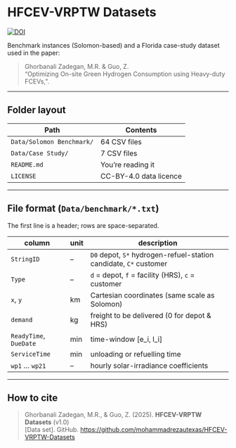 # HFCEV-VRPTW Datasets
[![DOI](https://zenodo.org/badge/DOI/10.5281/zenodo.15605818.svg)](https://doi.org/10.5281/zenodo.15605818)

Benchmark instances (Solomon-based) and a Florida case-study dataset
used in the paper:

> Ghorbanali Zadegan, M.R. & Guo, Z.  
> “Optimizing On-site Green Hydrogen Consumption using Heavy-duty FCEVs,”.

---

## Folder layout
| Path | Contents |
|------|----------|
| `Data/Solomon Benchmark/` | 64 CSV files 
| `Data/Case Study/` | 7 CSV files
| `README.md` | You’re reading it |
| `LICENSE` | CC-BY-4.0 data licence |

---

## File format (`Data/benchmark/*.txt`)

The first line is a header; rows are space-separated.

| column | unit | description |
|--------|------|-------------|
| `StringID` | – | `D0` depot, `S*` hydrogen-refuel-station candidate, `C*` customer |
| `Type` | – | `d` = depot, `f` = facility (HRS), `c` = customer |
| `x`, `y` | km | Cartesian coordinates (same scale as Solomon) |
| `demand` | kg | freight to be delivered (0 for depot & HRS) |
| `ReadyTime`, `DueDate` | min | time-window \[e\_i, l\_i] |
| `ServiceTime` | min | unloading or refuelling time |
| `wp1` … `wp21` | – | hourly solar-irradiance coefficients 
---

## How to cite

> Ghorbanali Zadegan, M.R., & Guo, Z. (2025). **HFCEV-VRPTW Datasets** (v1.0)  
> [Data set]. GitHub. <https://github.com/mohammadrezautexas/HFCEV-VRPTW-Datasets>

